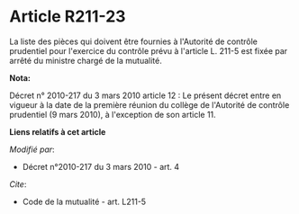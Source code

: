 # Article R211-23

La liste des pièces qui doivent être fournies à l'Autorité de contrôle prudentiel pour l'exercice du contrôle prévu à
l'article L. 211-5 est fixée par arrêté du ministre chargé de la mutualité.

**Nota:**

Décret n° 2010-217 du 3 mars 2010 article 12 : Le présent décret entre en vigueur à la date de la première réunion du collège
de l'Autorité de contrôle prudentiel (9 mars 2010), à l'exception de son article 11.

**Liens relatifs à cet article**

_Modifié par_:

  - Décret n°2010-217 du 3 mars 2010 - art. 4

_Cite_:

  - Code de la mutualité - art. L211-5
